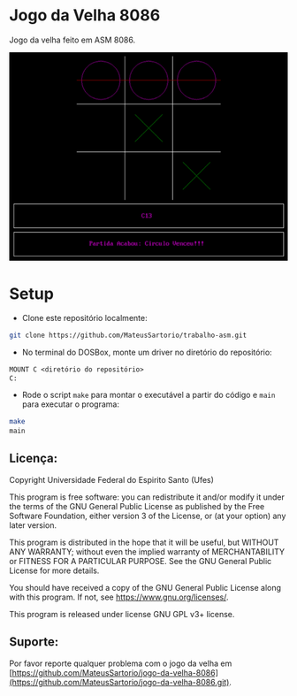 # Jogo da Velha 8086

Jogo da velha feito em ASM 8086.

![Interface gráfica do jogo](./assets/image.png)

# Setup

* Clone este repositório localmente:

```bash
git clone https://github.com/MateusSartorio/trabalho-asm.git
```

* No terminal do DOSBox, monte um driver no diretório do repositório:

```
MOUNT C <diretório do repositório>
C:
```

* Rode o script ```make``` para montar o executável a partir do código e ```main``` para executar o programa:

```bash
make
main
```


## Licença:

Copyright Universidade Federal do Espirito Santo (Ufes)

This program is free software: you can redistribute it and/or modify
it under the terms of the GNU General Public License as published by
the Free Software Foundation, either version 3 of the License, or
(at your option) any later version.

This program is distributed in the hope that it will be useful,
but WITHOUT ANY WARRANTY; without even the implied warranty of
MERCHANTABILITY or FITNESS FOR A PARTICULAR PURPOSE.  See the
GNU General Public License for more details.

You should have received a copy of the GNU General Public License
along with this program.  If not, see <https://www.gnu.org/licenses/>.

This program is released under license GNU GPL v3+ license.

## Suporte:

Por favor reporte qualquer problema com o jogo da velha em [https://github.com/MateusSartorio/jogo-da-velha-8086](https://github.com/MateusSartorio/jogo-da-velha-8086.git).
